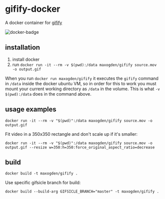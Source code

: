 # gifify-docker

A docker container for [gifify](https://github.com/vvo/gifify)

![docker-badge](http://dockeri.co/image/maxogden/gifify)

## installation

1. install docker
2. run `docker run -it --rm -v $(pwd):/data maxogden/gifify source.mov -o output.gif`

When you run `docker run maxogden/gifify` it executes the `gifify` command in `/data` inside the docker ubuntu VM, so in order for this to work you must mount your current working directory as `/data` in the volume. This is what `-v $(pwd):/data` does in the command above.

## usage examples

    docker run -it --rm -v "$(pwd)":/data maxogden/gifify source.mov -o output.gif

Fit video in a 350x350 rectangle and don't scale up if it's smaller:

    docker run -it --rm -v "$(pwd)":/data maxogden/gifify source.mov -o output.gif --resize w=350:h=350:force_original_aspect_ratio=decrease

## build

    docker build -t maxogden/gifify .

Use specific gifsicle branch for build:

    docker build --build-arg GIFSICLE_BRANCH="master" -t maxogden/gifify .